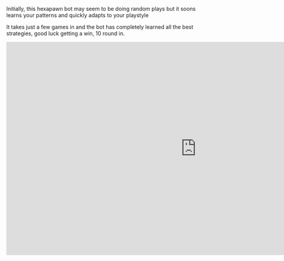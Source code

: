 Initially, this hexapawn bot may seem to be doing random plays but it soons learns your patterns and quickly adapts to your playstyle

It takes just a few games in and the bot has completely learned all the best strategies, good luck getting a win, 10 round in.

<div>
<embed src='https://i.simmer.io/@TurboKozel/hexapawn-ai' style='width:1000px;height:562px'></embed>
</div>
